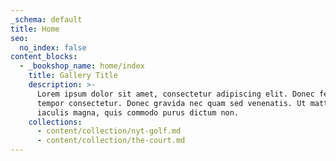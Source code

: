 ```yaml
---
_schema: default
title: Home
seo:
  no_index: false
content_blocks:
  - _bookshop_name: home/index
    title: Gallery Title
    description: >-
      Lorem ipsum dolor sit amet, consectetur adipiscing elit. Donec fermentum
      tempor consectetur. Donec gravida nec quam sed venenatis. Ut mattis
      iaculis magna, quis commodo purus dictum non.
    collections:
      - content/collection/nyt-golf.md
      - content/collection/the-court.md
---
```

